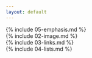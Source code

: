 ```yaml
---
layout: default
---
```

{% include 05-emphasis.md %}
<br>
{% include 02-image.md %}
<br>
{% include 03-links.md %}
<br>
{% include 04-lists.md %}
<br>
